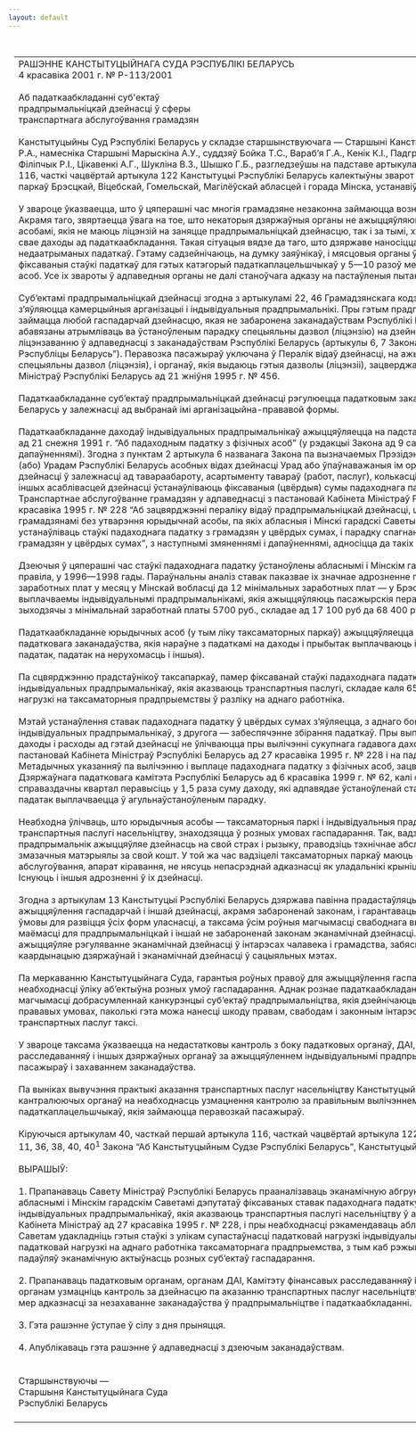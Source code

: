 ```yaml
---
layout: default
---
```


<div style="margin: 0px auto; width: 1000px;">

<div id="flag">

 

</div>

<div id="fixedWidth">

<div id="body">

<div id="columnSpanned">

<div id="content" style="margin: 10px">

<table>
<colgroup>
<col style="width: 100%" />
</colgroup>
<tbody>
<tr class="odd">
<td><div data-align="center" style="text-transform: uppercase;">
Рашэнне Канстытуцыйнага Суда Рэспублікі Беларусь
</div>
<div data-align="center">
4 красавіка 2001 г. № Р-113/2001
</div>
<div data-align="left" style="width: 400px; margin-top: 20px; margin-bottom: 20px;">
Аб падаткаабкладанні суб'ектаў прадпрымальніцкай дзейнасці ў сферы транспартнага абслугоўвання грамадзян
</div>
<div data-align="justify">
Канстытуцыйны Суд Рэспублікі Беларусь у складзе старшынствуючага — Старшыні Канстытуцыйнага Суда Васілевіча Р.А., намесніка Старшыні Марыскіна А.У., суддзяў Бойка Т.С., Вараб’я Г.А., Кенік К.I., Падгрушы В.В., Саркісавай Э.А., Філіпчык Р.I., Цікавенкі А.Г., Шукліна В.З., Шышко Г.Б., разгледзеўшы на падставе артыкула 40, часткі першай артыкула 116, часткі чацвёртай артыкула 122 Канстытуцыі Рэспублікі Беларусь калектыўны зварот кіраўнікоў таксаматорных паркаў Брэсцкай, Віцебскай, Гомельскай, Магілёўскай абласцей і горада Мінска, устанавіў наступнае.
</div>
<div data-align="justify">
 
</div>
<div data-align="justify">
У звароце ўказваецца, што ў цяперашні час многія грамадзяне незаконна займаюцца возніцтвам у Рэспубліцы Беларусь. Акрамя таго, звяртаецца ўвага на тое, што некаторыя дзяржаўныя органы не ажыццяўляюць належны кантроль як за асобамі, якія не маюць ліцэнзій на заняцце прадпрымальніцкай дзейнасцю, так і за тымі, хто мае ліцэнзіі, але ўтойвае свае даходы ад падаткаабкладання. Такая сітуацыя вядзе да таго, што дзяржаве наносіцца ўрон у выглядзе недаатрыманых падаткаў. Гэтаму садзейнічаюць, на думку заяўнікаў, і мясцовыя органы ўлады, якія ўстанаўліваюць фіксаваныя стаўкі падаткаў для гэтых катэгорый падаткаплацельшчыкаў у 5—10 разоў меншыя, чым для юрыдычных асоб. Усе іх звароты ў адпаведныя органы не далі станоўчага адказу на пастаўленыя пытанні.
</div>
<div data-align="justify">
 
</div>
<div data-align="justify">
Суб’ектамі прадпрымальніцкай дзейнасці згодна з артыкуламі 22, 46 Грамадзянскага кодэкса Рэспублікі Беларусь з’яўляюцца камерцыйныя арганізацыі і індывідуальныя прадпрымальнікі. Пры гэтым прадпрымальнік мае права займацца любой гаспадарчай дзейнасцю, якая не забаронена заканадаўствам Рэспублікі Беларусь. Прадпрымальнік абавязаны атрымліваць ва ўстаноўленым парадку спецыяльны дазвол (ліцэнзію) на дзейнасць у сферах, якія падлягаюць ліцэнзаванню ў адпаведнасці з заканадаўствам Рэспублікі Беларусь (артыкулы 6, 7 Закона “Аб прадпрымальніцтве ў Рэспубліцы Беларусь”). Перавозка пасажыраў уключана ў Пералік відаў дзейнасці, на ажыццяўленне якіх патрабуецца спецыяльны дазвол (ліцэнзія), і органаў, якія выдаюць гэтыя дазволы (ліцэнзіі), зацверджаны пастановай Кабінета Міністраў Рэспублікі Беларусь ад 21 жніўня 1995 г. № 456.
</div>
<div data-align="justify">
 
</div>
<div data-align="justify">
Падаткаабкладанне суб’ектаў прадпрымальніцкай дзейнасці рэгулюецца падатковым заканадаўствам Рэспублікі Беларусь у залежнасці ад выбранай імі арганізацыйна-прававой формы.
</div>
<div data-align="justify">
 
</div>
<div data-align="justify">
Падаткаабкладанне даходаў індывідуальных прадпрымальнікаў ажыццяўляецца на падставе Закона Рэспублікі Беларусь ад 21 снежня 1991 г. “Аб падаходным падатку з фізічных асоб” (у рэдакцыі Закона ад 9 сакавіка 1999 г., з наступнымі дапаўненнямі). Згодна з пунктам 2 артыкула 6 названага Закона па вызначаемых Прэзідэнтам Рэспублікі Беларусь і (або) Урадам Рэспублікі Беларусь асобных відах дзейнасці Урад або ўпаўнаважаныя ім органы па кожнаму віду дзейнасці ў залежнасці ад тавараабароту, асартыменту тавараў (работ, паслуг), колькасці прыцягнутых работнікаў і іншых асаблівасцей дзейнасці ўстанаўліваюць фіксаваныя (цвёрдыя) сумы падаходнага падатку і парадак іх спагнання. Транспартнае абслугоўванне грамадзян у адпаведнасці з пастановай Кабінета Міністраў Рэспублікі Беларусь ад 27 красавіка 1995 г. № 228 “Аб зацвярджэнні пераліку відаў прадпрымальніцкай дзейнасці, што ажыццяўляецца грамадзянамі без утварэння юрыдычнай асобы, па якіх абласныя і Мінскі гарадскі Саветы дэпутатаў могуць устанаўліваць стаўкі падаходнага падатку з грамадзян у цвёрдых сумах, і парадку спагнання падаходнага падатку з грамадзян у цвёрдых сумах”, з наступнымі змяненнямі і дапаўненнямі, адносіцца да такіх відаў дзейнасці.
</div>
<div data-align="justify">
 
</div>
<div data-align="justify">
Дзеючыя ў цяперашні час стаўкі падаходнага падатку ўстаноўлены абласнымі і Мінскім гарадскім Саветамі дэпутатаў, як правіла, у 1996—1998 гады. Параўнальны аналіз ставак паказвае іх значнае адрозненне па рэгіёнах: ад 3 мінімальных заработных плат у месяц у Мінскай вобласці да 12 мінімальных заработных плат — у Брэсцкай вобласці. Штомесячна выплачваемы індывідуальнымі прадпрымальнікамі, якія ажыццяўляюць пасажырскія перавозкі, падаходны падатак, зыходзячы з мінімальнай заработнай платы 5700 руб., складае ад 17 100 руб да 68 400 руб.
</div>
<div data-align="justify">
 
</div>
<div data-align="justify">
Падаткаабкладанне юрыдычных асоб (у тым ліку таксаматорных паркаў) ажыццяўляецца ў адпаведнасці з іншымі актамі падатковага заканадаўства, якія нараўне з падаткамі на даходы і прыбытак выплачваюць іншыя падаткі (ПДВ, зямельны падатак, падатак на нерухомасць і іншыя).
</div>
<div data-align="justify">
 
</div>
<div data-align="justify">
Па сцвярджэнню прадстаўнікоў таксапаркаў, памер фіксаванай стаўкі падаходнага падатку, што бярэцца з індывідуальных прадпрымальнікаў, якія аказваюць транспартныя паслугі, складае каля 65 працэнтаў падатковай нагрузкі на таксаматорныя прадпрыемствы ў разліку на аднаго работніка.
</div>
<div data-align="justify">
 
</div>
<div data-align="justify">
Мэтай устанаўлення ставак падаходнага падатку ў цвёрдых сумах з’яўляецца, з аднаго боку, спрашчэнне ўліку для індывідуальных прадпрымальнікаў, з другога — забеспячэнне збірання падаткаў. Пры выплаце падатку ў цвёрдых сумах даходы і расходы ад гэтай дзейнасці не ўлічваюцца пры вылічэнні сукупнага гадавога даходу. Аднак у адпаведнасці з пастановай Кабінета Міністраў Рэспублікі Беларусь ад 27 красавіка 1995 г. № 228 і на падставе пункта 15.2.4 Метадычных указанняў па вылічэнню і выплаце падаходнага падатку з фізічных асоб, зацверджаных загадам Дзяржаўнага падатковага камітэта Рэспублікі Беларусь ад 6 красавіка 1999 г. № 62, калі фактычна атрыманы даход за справаздачны квартал перавысіць у 1,5 раза суму даходу, які адпавядае ўстаноўленай стаўцы падатку, падаходны падатак выплачваецца ў агульнаўстаноўленым парадку.
</div>
<div data-align="justify">
 
</div>
<div data-align="justify">
Неабходна ўлічваць, што юрыдычныя асобы — таксаматорныя паркі і індывідуальныя прадпрымальнікі, якія аказваюць транспартныя паслугі насельніцтву, знаходзяцца ў розных умовах гаспадарання. Так, вадзіцель — індывідуальны прадпрымальнік ажыццяўляе дзейнасць на свой страх і рызыку, праводзіць тэхнічнае абслугоўванне і набывае гаруча-змазачныя матэрыялы за свой кошт. У той жа час вадзіцелі таксаматорных паркаў маюць службу тэхнічнага абслугоўвання, апарат кіравання, не нясуць непасрэднай адказнасці як уладальнікі крыніцы павышанай небяспекі. Iснуюць і іншыя адрозненні ў іх дзейнасці.
</div>
<div data-align="justify">
 
</div>
<div data-align="justify">
Згодна з артыкулам 13 Канстытуцыі Рэспублікі Беларусь дзяржава павінна прадастаўляць усім роўныя правы для ажыццяўлення гаспадарчай і іншай дзейнасці, акрамя забароненай законам, і гарантаваць роўную абарону і роўныя ўмовы для развіцця ўсіх форм уласнасці, а таксама ўсім роўныя магчымасці свабоднага выкарыстання здольнасцей і маёмасці для прадпрымальніцкай і іншай не забароненай законам эканамічнай дзейнасці. Пры гэтым дзяржава ажыццяўляе рэгуляванне эканамічнай дзейнасці ў інтарэсах чалавека і грамадства, забяспечвае напрамак і каардынацыю дзяржаўнай і эканамічнай дзейнасці ў сацыяльных мэтах.
</div>
<div data-align="justify">
 
</div>
<div data-align="justify">
Па меркаванню Канстытуцыйнага Суда, гарантыя роўных правоў для ажыццяўлення гаспадарчай дзейнасці не выключае неабходнасці ўліку аб’ектыўна розных умоў гаспадарання. Аднак рознае падаткаабкладанне не павінна абмяжоўваць магчымасці добрасумленнай канкурэнцыі суб’ектаў прадпрымальніцтва, якія дзейнічаюць у розных гаспадарча-прававых умовах, паколькі гэта можа нанесці шкоду правам, свабодам і законным інтарэсам грамадзян — спажыўцоў транспартных паслуг таксі.
</div>
<div data-align="justify">
 
</div>
<div data-align="justify">
У звароце таксама ўказваецца на недастатковы кантроль з боку падатковых органаў, ДАI, Камітэта фінансавых расследаванняў і іншых дзяржаўных органаў за ажыццяўленнем індывідуальнымі прадпрымальнікамі перавозак пасажыраў і захаваннем заканадаўства.
</div>
<div data-align="justify">
 
</div>
<div data-align="justify">
Па выніках вывучэння практыкі аказання транспартных паслуг насельніцтву Канстытуцыйны Суд звяртае ўвагу кантралюючых органаў на неабходнасць узмацнення кантролю за правільным вылічэннем і спагнаннем падаткаў з падаткаплацельшчыкаў, якія займаюцца перавозкай пасажыраў.
</div>
<div data-align="justify">
 
</div>
<div data-align="justify">
Кіруючыся артыкулам 40, часткай першай артыкула 116, часткай чацвёртай артыкула 122 Канстытуцыі, артыкуламі 7, 11, 36, 38, 40, 40<sup>1</sup> Закона “Аб Канстытуцыйным Судзе Рэспублікі Беларусь”, Канстытуцыйны Суд
</div>
<div data-align="justify">
 
</div>
<div data-align="center">
ВЫРАШЫЎ:
</div>
<div>
 
</div>
<div data-align="justify">
1. Прапанаваць Савету Міністраў Рэспублікі Беларусь прааналізаваць эканамічную абгрунтаванасць устаноўленых абласнымі і Мінскім гарадскім Саветамі дэпутатаў фіксаваных ставак падаходнага падатку, што бярэцца з індывідуальных прадпрымальнікаў, якія аказваюць транспартныя паслугі насельніцтву ў адпаведнасці з пастановай Кабінета Міністраў ад 27 красавіка 1995 г. № 228, і пры неабходнасці рэкамендаваць абласным і Мінскаму гарадскому Саветам удакладніць гэтыя стаўкі з улікам супастаўнасці падатковай нагрузкі індывідуальнага прадпрымальніка і падатковай нагрузкі на аднаго работніка таксаматорнага прадпрыемства, з тым каб рэжым падаткаабкладання не падаўляў эканамічную актыўнасць розных суб’ектаў гаспадарання.
</div>
<div data-align="justify">
 
</div>
<div data-align="justify">
2. Прапанаваць падатковым органам, органам ДАI, Камітэту фінансавых расследаванняў і іншым кантралюючым органам узмацніць кантроль за дзейнасцю па аказанню транспартных паслуг насельніцтву і належным прымяненнем мер адказнасці за незахаванне заканадаўства ў прадпрымальніцтве і падаткаабкладанні.
</div>
<div data-align="justify">
 
</div>
<div data-align="justify">
3. Гэта рашэнне ўступае ў сілу з дня прыняцця.
</div>
<div data-align="justify">
 
</div>
<div data-align="justify">
4. Апублікаваць гэта рашэнне ў адпаведнасці з дзеючым заканадаўствам.
</div>
<div data-align="justify">
 
</div>
<div>
 
</div>
<div>
Старшынствуючы —
</div>
<div>
Старшыня Канстытуцыйнага Суда
</div>
<div>
Рэспублікі Беларусь<span>                                                                                                                                            Р.А. Васілевіч</span>
</div>
<div>
 
</div></td>
</tr>
</tbody>
</table>

</div>

<div class="terminator">

 

</div>

</div>

</div>

</div>

</div>
